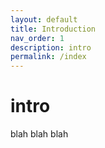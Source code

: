 ```yaml
---
layout: default
title: Introduction
nav_order: 1
description: intro
permalink: /index
---
```


# intro 

blah blah blah